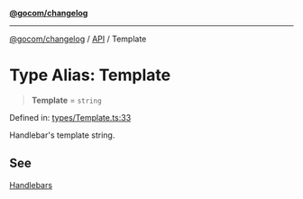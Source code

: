 [**@gocom/changelog**](../README.md)

***

[@gocom/changelog](../README.md) / [API](../Public/API.md) / Template

# Type Alias: Template

> **Template** = `string`

Defined in: [types/Template.ts:33](https://github.com/gocom/changelog/blob/cc3b7d1c5efcd58c3abc117b9a9e3a34830f5b86/src/types/Template.ts#L33)

Handlebar's template string.

## See

[Handlebars](https://handlebarsjs.com/)
